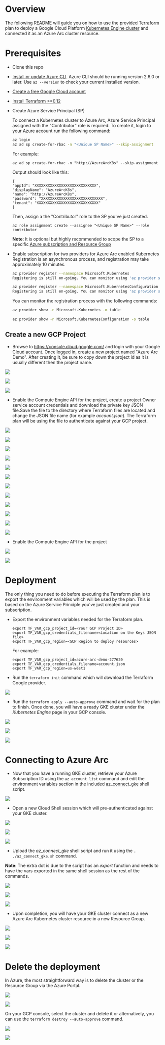 # Overview

The following README will guide you on how to use the provided [Terraform](https://www.terraform.io/) plan to deploy a Google Cloud Platform [Kubernetes Engine cluster](https://cloud.google.com/kubernetes-engine) and connected it as an Azure Arc cluster resource.

# Prerequisites

* Clone this repo

* [Install or update Azure CLI](https://docs.microsoft.com/en-us/cli/azure/install-azure-cli?view=azure-cli-latest). Azure CLI should be running version 2.6.0 or later. Use ```az --version``` to check your current installed version.

* [Create a free Google Cloud account](https://cloud.google.com/free)

* [Install Terraform >=0.12](https://learn.hashicorp.com/terraform/getting-started/install.html)

* Create Azure Service Principal (SP)   

    To connect a Kubernetes cluster to Azure Arc, Azure Service Principal assigned with the "Contributor" role is required. To create it, login to your Azure account run the following command:

    ```bash
    az login
    az ad sp create-for-rbac -n "<Unique SP Name>" --skip-assignment
    ```

    For example:

    ```az ad sp create-for-rbac -n "http://AzureArcK8s" --skip-assignment```

    Output should look like this:
    ```
    {
    "appId": "XXXXXXXXXXXXXXXXXXXXXXXXXXXX",
    "displayName": "AzureArcK8s",
    "name": "http://AzureArcK8s",
    "password": "XXXXXXXXXXXXXXXXXXXXXXXXXXXX",
    "tenant": "XXXXXXXXXXXXXXXXXXXXXXXXXXXX"
    }
    ```

    Then, assign a the "Contributor" role to the SP you've just created.

    ```az role assignment create --assignee "<Unique SP Name>" --role contributor```
    
    **Note**: It is optional but highly recommended to scope the SP to a specific [Azure subscription and Resource Group](https://docs.microsoft.com/en-us/cli/azure/ad/sp?view=azure-cli-latest) 

* Enable subscription for two providers for Azure Arc enabled Kubernetes<br> 
  Registration is an asynchronous process, and registration may take approximately 10 minutes.
  ```bash
  az provider register --namespace Microsoft.Kubernetes
  Registering is still on-going. You can monitor using 'az provider show -n Microsoft.Kubernetes'

  az provider register --namespace Microsoft.KubernetesConfiguration
  Registering is still on-going. You can monitor using 'az provider show -n Microsoft.KubernetesConfiguration'
  ```
  You can monitor the registration process with the following commands:
  ```bash
  az provider show -n Microsoft.Kubernetes -o table
 
  az provider show -n Microsoft.KubernetesConfiguration -o table
  ```

## Create a new GCP Project

* Browse to https://console.cloud.google.com/ and login with your Google Cloud account. Once logged in, [create a new project](https://cloud.google.com/resource-manager/docs/creating-managing-projects) named "Azure Arc Demo". After creating it, be sure to copy down the project id as it is usually different then the project name.

![](../img/gke_terraform/01.png)

![](../img/gke_terraform/02.png)

![](../img/gke_terraform/03.png)

* Enable the Compute Engine API for the project, create a project Owner service account credentials and download the private key JSON file.Save the file to the directory where Terraform files are located and change the JSON file name (for example *account.json*). The Terraform plan will be using the file to authenticate against your GCP project.   

![](../img/gke_terraform/04.png)

![](../img/gke_terraform/05.png)

![](../img/gke_terraform/06.png)

![](../img/gke_terraform/07.png)

![](../img/gke_terraform/08.png)

![](../img/gke_terraform/09.png)

![](../img/gke_terraform/10.png)

![](../img/gke_terraform/11.png)

![](../img/gke_terraform/12.png)

![](../img/gke_terraform/13.png)

![](../img/gke_terraform/14.png)

![](../img/gke_terraform/15.png)

* Enable the Compute Engine API for the project

![](../img/gke_terraform/16.png)

![](../img/gke_terraform/17.png)

# Deployment

The only thing you need to do before executing the Terraform plan is to export the environment variables which will be used by the plan. This is based on the Azure Service Principle you've just created and your subscription.  

* Export the environment variables needed for the Terraform plan.

    ```export TF_VAR_gcp_project_id=<Your GCP Project ID>```   
    ```export TF_VAR_gcp_credentials_filename=<Location on the Keys JSON file>```   
    ```export TF_VAR_gcp_region=<GCP Region to deploy resources>```   

    For example:

    ```export TF_VAR_gcp_project_id=azure-arc-demo-277620```   
    ```export TF_VAR_gcp_credentials_filename=account.json```   
    ```export TF_VAR_gcp_region=us-west1```   

* Run the ```terraform init``` command which will download the Terraform Google provider.

![](../img/gke_terraform/18.png)

* Run the ```terraform apply --auto-approve``` command and wait for the plan to finish. Once done, you will have a ready GKE cluster under the *Kubernetes Engine* page in your GCP console.

![](../img/gke_terraform/19.png)

![](../img/gke_terraform/20.png)

![](../img/gke_terraform/21.png)

# Connecting to Azure Arc

* Now that you have a running GKE cluster, retrieve your Azure Subscription ID using the ```az account list``` command and edit the environment variables section in the included [az_connect_gke](../gke/terraform/scripts/az_connect_gke.sh) shell script.

![](../img/gke_terraform/22.png)

* Open a new Cloud Shell session which will pre-authenticated against your GKE cluster. 

![](../img/gke_terraform/23.png)

![](../img/gke_terraform/24.png)

![](../img/gke_terraform/25.png)

* Upload the *az_connect_gke* shell script and run it using the ```. ./az_connect_gke.sh``` command. 

**Note**: The extra dot is due to the script has an *export* function and needs to have the vars exported in the same shell session as the rest of the commands. 

![](../img/gke_terraform/26.png)

![](../img/gke_terraform/27.png)

![](../img/gke_terraform/28.png)

* Upon completion, you will have your GKE cluster connect as a new Azure Arc Kubernetes cluster resource in a new Resource Group.

![](../img/gke_terraform/29.png)

![](../img/gke_terraform/30.png)

![](../img/gke_terraform/31.png)

# Delete the deployment

In Azure, the most straightforward way is to delete the cluster or the Resource Group via the Azure Portal.

![](../img/gke_terraform/32.png)

![](../img/gke_terraform/33.png)

On your GCP console, select the cluster and delete it or alternatively, you can use the ```terraform destroy --auto-approve``` command.

![](../img/gke_terraform/34.png)

![](../img/gke_terraform/35.png)